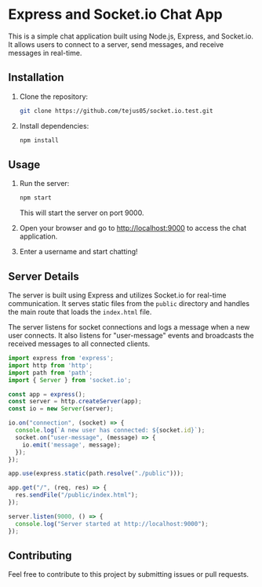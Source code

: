 # Express and Socket.io Chat App

This is a simple chat application built using Node.js, Express, and Socket.io. It allows users to connect to a server, send messages, and receive messages in real-time.

## Installation

1. Clone the repository:

   ```bash
   git clone https://github.com/tejus05/socket.io.test.git
   ```

2. Install dependencies:

   ```bash
   npm install
   ```

## Usage

1. Run the server:

   ```bash
   npm start
   ```

   This will start the server on port 9000.

2. Open your browser and go to [http://localhost:9000](http://localhost:9000) to access the chat application.

3. Enter a username and start chatting!

## Server Details

The server is built using Express and utilizes Socket.io for real-time communication. It serves static files from the `public` directory and handles the main route that loads the `index.html` file.

The server listens for socket connections and logs a message when a new user connects. It also listens for "user-message" events and broadcasts the received messages to all connected clients.

```javascript
import express from 'express';
import http from 'http';
import path from 'path';
import { Server } from 'socket.io';

const app = express();
const server = http.createServer(app);
const io = new Server(server);

io.on("connection", (socket) => {
  console.log(`A new user has connected: ${socket.id}`);
  socket.on("user-message", (message) => {
    io.emit('message', message);
  });
});

app.use(express.static(path.resolve("./public")));

app.get("/", (req, res) => {
  res.sendFile("/public/index.html");
});

server.listen(9000, () => {
  console.log("Server started at http://localhost:9000");
});
```

## Contributing

Feel free to contribute to this project by submitting issues or pull requests.
